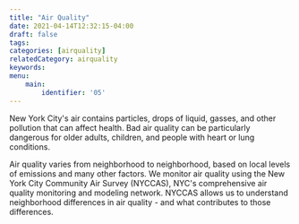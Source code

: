 ```yaml
---
title: "Air Quality"
date: 2021-04-14T12:32:15-04:00
draft: false
tags: 
categories: [airquality]
relatedCategory: airquality
keywords: 
menu:
    main:
        identifier: '05'
---
```


New York City's air contains particles, drops of liquid, gasses, and other pollution that can affect health. Bad air quality can be particularly dangerous for older adults, children, and people with heart or lung conditions.

Air quality varies from neighborhood to neighborhood, based on local levels of emissions and many other factors. We monitor air quality using the New York City Community Air Survey (NYCCAS), NYC's comprehensive air quality monitoring and modeling network. NYCCAS allows us to understand neighborhood differences in air quality - and what contributes to those differences.

